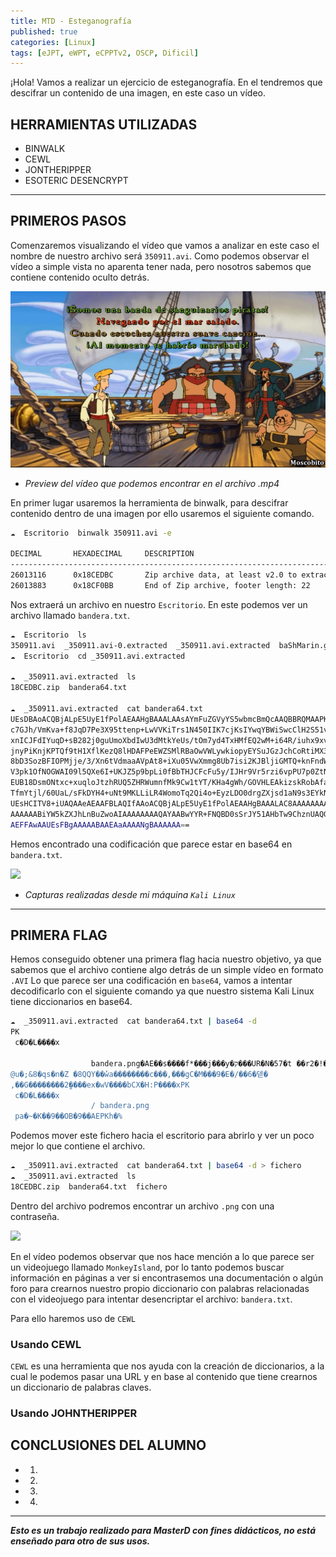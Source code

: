 ```yaml
---
title: MTD - Esteganografía
published: true
categories: [Linux]
tags: [eJPT, eWPT, eCPPTv2, OSCP, Dificil]
---
```



¡Hola!
Vamos a realizar un ejercicio de esteganografía. En el tendremos que descifrar un contenido de una imagen, en este caso un vídeo.

## HERRAMIENTAS UTILIZADAS
* BINWALK
* CEWL
* JONTHERIPPER
* ESOTERIC DESENCRYPT

* * *

## PRIMEROS PASOS
Comenzaremos visualizando el vídeo que vamos a analizar en este caso el nombre de nuestro archivo será `350911.avi`.
Como podemos observar el vídeo a simple vista no aparenta tener nada, pero nosotros sabemos que contiene contenido oculto detrás.

<img src="/assets/HTB/Esteganografia/preview-video.png">

* *Preview del vídeo que podemos encontrar en el archivo .mp4*

En primer lugar usaremos la herramienta de binwalk, para descifrar contenido dentro de una imagen por ello usaremos el siguiente comando.

```bash
☁  Escritorio  binwalk 350911.avi -e

DECIMAL       HEXADECIMAL     DESCRIPTION
--------------------------------------------------------------------------------
26013116      0x18CEDBC       Zip archive data, at least v2.0 to extract, compressed size: 613, uncompressed size: 811, name: bandera64.txt
26013883      0x18CF0BB       End of Zip archive, footer length: 22
```

Nos extraerá un archivo en nuestro `Escritorio`. En este podemos ver un archivo llamado `bandera.txt`.

```bash
☁  Escritorio  ls
350911.avi  _350911.avi-0.extracted  _350911.avi.extracted  baShMarin.github.io
☁  Escritorio  cd _350911.avi.extracted 

☁  _350911.avi.extracted  ls
18CEDBC.zip  bandera64.txt

☁  _350911.avi.extracted  cat bandera64.txt 
UEsDBAoACQBjALpE5UyE1fPolAEAAHgBAAALAAsAYmFuZGVyYS5wbmcBmQcAAQBBRQMAAPKu8K6x
c7GJh/VmKva+f8JqD7Pe3X95ttenp+LwVVKiTrs1N450IIK7cjKsIYwqYBWiSwcClH2S51vh+L6/
xnICJFdIYuqD+sB282j0guUmoXbdIwU3dMtkYeUs/tOm7yd4TxHMfEQ2wM+i64R/iuhx9xvvh5PV
jnyPiKnjKPTQf9tH1XflKezQ8lHDAFPeEWZSMlRBaOwVWLywkiopyEYSuJGzJchCoRtiMX3fmfJX
8bD3SozBFIOPMjje/3/Xn6tVdmaaAVpAt8+iXu05VwXmmg8Ub7isi2KJBljiGMTQ+knFndW3gCEr
V3pk1OfNOGWAI09l5QXe6I+UKJZ5p9bpLi0fBbTHJCFcFu5y/IJHr9Vr5rzi6vpPU7p0ZtNJyYoK
EUB18DsmONtxc+xuqloJtzhRUQ5ZHRWumnfMk9Cw1tYT/KHa4gWh/GOVHLEAkizskRobAfanZ0OY
TfmYtjl/60UaL/sFkDYH4+uNt9MKLLiLR4WomoTq2Qi4o+EyzLDO0drgZXjsd1aN9s3EYkNY+Ug6
UEsHCITV8+iUAQAAeAEAAFBLAQIfAAoACQBjALpE5UyE1fPolAEAAHgBAAALAC8AAAAAAAAAIAAA
AAAAAABiYW5kZXJhLnBuZwoAIAAAAAAAAQAYAABwYYR+FNQBD0sSrJY51AHbTw9ChznUAQGZBwAB
AEFFAwAAUEsFBgAAAAABAAEAaAAAANgBAAAAAA==
```

Hemos encontrado una codificación que parece estar en base64 en `bandera.txt`.

<img src="/assets/HTB/Android">

* *Capturas realizadas desde mi máquina `Kali Linux`*

* * *

## PRIMERA FLAG
Hemos conseguido obtener una primera flag hacia nuestro objetivo, ya que sabemos que el archivo contiene algo detrás de un simple vídeo en formato `.AVI`
Lo que parece ser una codificación en `base64`, vamos a intentar decodificarlo con el siguiente comando ya que nuestro sistema Kali Linux tiene diccionarios en base64.

```bash
☁  _350911.avi.extracted  cat bandera64.txt | base64 -d
PK
 c�D�L����x

                  bandera.png�AE��s����f*���j���y�ק���UR�N�57�t ��r2�!�*`�K�}��[�����r$WHb���v�h��&�v�#7t�da�,�Ӧ�'xO�|D6�Ϣ���q�Վ|����(���G�w�)���Q�S�fR2TAh�X���*)�F���%�B�1}ߙ�W��J����28��ן�Uvf�Z@�Ϣ^�9W�o���b�X����Iŝշ�!+Wzd���8e�#Oe��菔(�y���.-��$!\�r��G��k����OS�tf�IɊ
@u�;&8�qs�n�Z �8QQY��w̓а��������c���,���gC�M���9�E�/��6�덷�
,��G��������2̰����ex�wV����bCX�H:P����xPK
 c�D�L����x
                  / bandera.png
 pa�~�K��9��OB�9��AEPKh�%  
```

Podemos mover este fichero hacia el escritorio para abrirlo y ver un poco mejor lo que contiene el archivo.

```bash
☁  _350911.avi.extracted  cat bandera64.txt | base64 -d > fichero
☁  _350911.avi.extracted  ls
18CEDBC.zip  bandera64.txt  fichero
```

Dentro del archivo podremos encontrar un archivo `.png` con una contraseña.

<img src="/assets/HTB/Android/">

En el vídeo podemos observar que nos hace mención a lo que parece ser un videojuego llamado `MonkeyIsland`, por lo tanto podemos buscar información en páginas a ver si encontrasemos una documentación o algún foro para crearnos nuestro propio diccionario con palabras relacionadas con el videojuego para intentar desencriptar el archivo: `bandera.txt`.

Para ello haremos uso de `CEWL`

### Usando CEWL
`CEWL` es una herramienta que nos ayuda con la creación de diccionarios, a la cual le podemos pasar una URL y en base al contenido que tiene crearnos un diccionario de palabras claves.

### Usando JOHNTHERIPPER

## CONCLUSIONES DEL ALUMNO

* 1.
* 2.
* 3.
* 4.

* * *

*__Esto es un trabajo realizado para MasterD con fines didácticos, no está enseñado para otro de sus usos.__*
